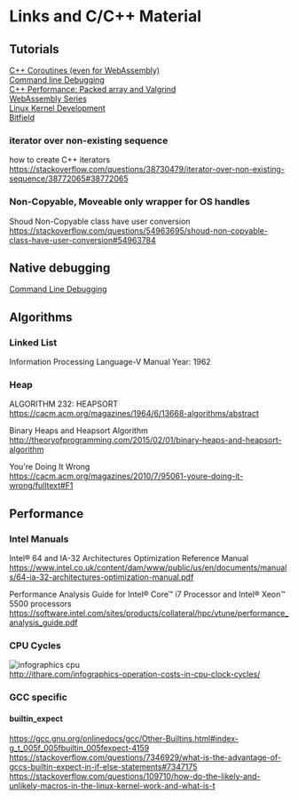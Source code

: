 # Links and C/C++ Material

## Tutorials

[C++ Coroutines (even for WebAssembly)](coroutines/)  
[Command line Debugging](CommandLineDebug.md)  
[C++ Performance: Packed array and Valgrind](packedvsnode/readme.md)  
[WebAssembly Series](/sources/webassembly)  
[Linux Kernel Development](../sources/unix/moddev/readme.md)  
[Bitfield](sources/cpp/bitfield)

### iterator over non-existing sequence
how to create C++ iterators  
https://stackoverflow.com/questions/38730479/iterator-over-non-existing-sequence/38772065#38772065

### Non-Copyable, Moveable only wrapper for OS handles
Shoud Non-Copyable class have user conversion
https://stackoverflow.com/questions/54963695/shoud-non-copyable-class-have-user-conversion#54963784

## Native debugging

[Command Line Debugging](CommandLineDebug.md)

## Algorithms

### Linked List

Information Processing Language-V Manual
Year: 1962

### Heap

ALGORITHM 232: HEAPSORT  
https://cacm.acm.org/magazines/1964/6/13668-algorithms/abstract

Binary Heaps and Heapsort Algorithm  
http://theoryofprogramming.com/2015/02/01/binary-heaps-and-heapsort-algorithm  

You're Doing It Wrong  
https://cacm.acm.org/magazines/2010/7/95061-youre-doing-it-wrong/fulltext#F1  

## Performance

### Intel Manuals

Intel® 64 and IA-32 Architectures Optimization Reference Manual  
https://www.intel.co.uk/content/dam/www/public/us/en/documents/manuals/64-ia-32-architectures-optimization-manual.pdf  

Performance Analysis Guide for Intel® Core™ i7 Processor and Intel® Xeon™ 5500 processors 
https://software.intel.com/sites/products/collateral/hpc/vtune/performance_analysis_guide.pdf

### CPU Cycles

![infographics cpu](http://ithare.com/wp-content/uploads/part101_infographics_v08.png)  
http://ithare.com/infographics-operation-costs-in-cpu-clock-cycles/  

### GCC specific

#### builtin_expect

https://gcc.gnu.org/onlinedocs/gcc/Other-Builtins.html#index-g_t_005f_005fbuiltin_005fexpect-4159  
https://stackoverflow.com/questions/7346929/what-is-the-advantage-of-gccs-builtin-expect-in-if-else-statements#7347175  
https://stackoverflow.com/questions/109710/how-do-the-likely-and-unlikely-macros-in-the-linux-kernel-work-and-what-is-t  